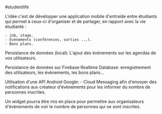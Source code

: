 #studentlife

L'idée c'est de développer une application mobile d'entraide entre étudiants qui permet à ceux-ci d'organiser et de partager, en rapport avec la vie étudiante  :

    - Job, stage.
    - Évènements (conférences, sorties ...).
    - Bons plans.


 Persistance de données (local): L'ajout des évènements sur les agendas de vos utilisateurs.
 
 Persistance de données sur Firebase Realtime Database: enregistrement des utilisateurs, les évènements, les bons plans...

 Utilisation d'une API Android Google: 
      - Cloud Messaging afin d'envoyer des notifications aux créateur d'évènements pour les informer du nombre de personnes inscrites.

 Un widget pourra être mis en place pour permettre aux organisateurs d'évènements de voir le nombre de personnes qui se sont inscrites.

